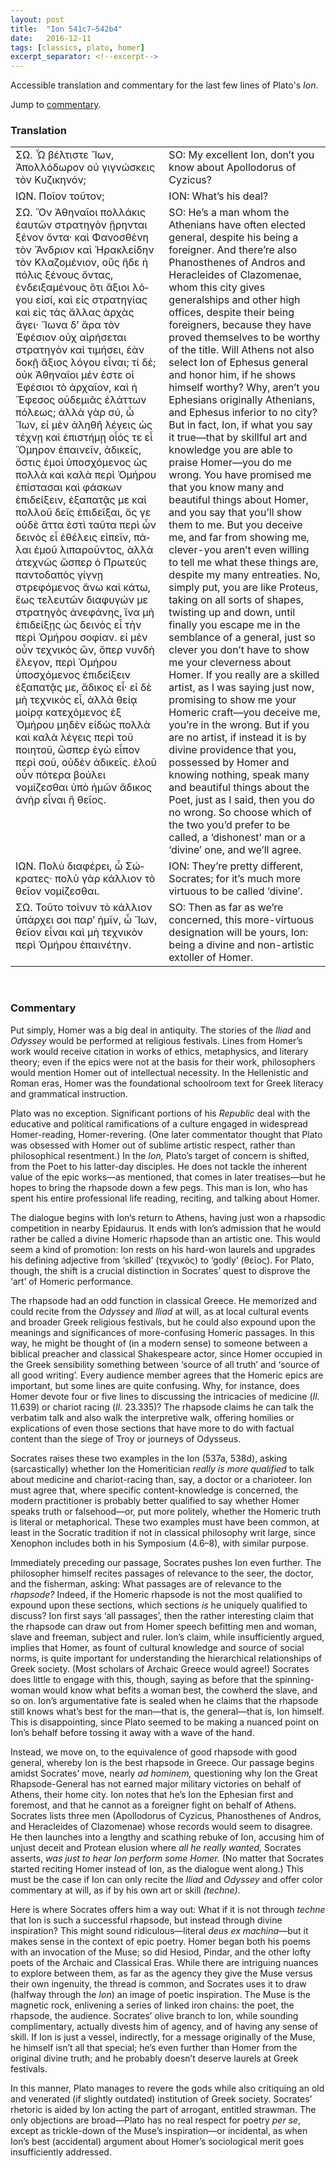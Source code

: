 ```yaml
---
layout: post
title:  "Ion 541c7–542b4"
date:   2016-12-11
tags: [classics, plato, homer]
excerpt_separator: <!--excerpt-->
---
```


Accessible translation and commentary for the last few lines of Plato's *Ion*.
<!--excerpt-->
Jump to [commentary](#commentary).

### Translation

<table>
  <tbody>
    <tr valign="top">
      <td><span lang="el">ΣΩ. Ὦ βέλτιστε Ἴων, Ἀπολλόδωρον οὐ γιγνώσκεις τὸν Κυζικηνόν;</span></td>
      <td>SO: My excellent Ion, don’t you know about Apollodorus of Cyzicus?</td>
    </tr>
    <tr valign="top">
      <td><span lang="el">ΙΩΝ. Ποῖον τοῦτον;</span></td>
      <td>ION: What’s his deal?</td>
    </tr>
    <tr valign="top">
      <td><span lang="el">ΣΩ.  Ὃν Ἀθηναῖοι πολλάκις ἑαυτῶν στρατηγὸν ᾕρηνται ξένον ὄντα· καὶ Φανοσθένη τὸν Ἄνδριον καὶ Ἡρακλείδην τὸν Κλαζοµένιον, οὓς ἥδε ἡ πόλις ξένους ὄντας, ἐνδειξαµένους ὅτι ἄξιοι λόγου εἰσί, καὶ εἰς στρατηγίας καὶ εἰς τὰς ἄλλας ἀρχὰς ἄγει· Ἴωνα δ’ ἄρα τὸν Ἐφέσιον οὐχ αἱρήσεται στρατηγὸν καὶ τιµήσει, ἐὰν δοκῇ ἄξιος λόγου εἶναι; τί δέ; οὐκ Ἀθηναῖοι µέν ἐστε οἱ Ἐφέσιοι τὸ ἀρχαῖον, καὶ ἡ Ἔφεσος οὐδεµιᾶς ἐλάττων πόλεως; ἀλλὰ γὰρ σύ, ὦ Ἴων, εἰ µὲν ἀληθῆ λέγεις ὡς τέχνῃ καὶ ἐπιστήµῃ οἷός τε εἶ Ὅµηρον ἐπαινεῖν, ἀδικεῖς, ὅστις ἐµοὶ ὑποσχόµενος ὡς πολλὰ καὶ καλὰ περὶ Ὁµήρου ἐπίστασαι καὶ φάσκων ἐπιδείξειν, ἐξαπατᾷς µε καὶ πολλοῦ δεῖς ἐπιδεῖξαι, ὅς γε οὐδὲ ἅττα ἐστὶ ταῦτα περὶ ὧν δεινὸς εἶ ἐθέλεις εἰπεῖν, πάλαι ἐµοῦ λιπαροῦντος, ἀλλὰ ἀτεχνῶς ὥσπερ ὁ Πρωτεὺς παντοδαπὸς γίγνῃ στρεφόµενος ἄνω καὶ κάτω, ἕως τελευτῶν διαφυγών µε στρατηγὸς ἀνεφάνης, ἵνα µὴ ἐπιδείξῃς ὡς δεινὸς εἶ τὴν περὶ Ὁµήρου σοφίαν. εἰ µὲν οὖν τεχνικὸς ὤν, ὅπερ νυνδὴ ἔλεγον, περὶ Ὁµήρου ὑποσχόµενος ἐπιδείξειν ἐξαπατᾷς µε, ἄδικος εἶ· εἰ δὲ µὴ τεχνικὸς εἶ, ἀλλὰ θείᾳ µοίρᾳ κατεχόµενος ἐξ Ὁµήρου µηδὲν εἰδὼς πολλὰ καὶ καλὰ λέγεις περὶ τοῦ ποιητοῦ, ὥσπερ ἐγὼ εἶπον περὶ σοῦ, οὐδὲν ἀδικεῖς. ἑλοῦ οὖν πότερα βούλει νοµίζεσθαι ὑπὸ ἡµῶν ἄδικος ἀνὴρ εἶναι ἢ θεῖος.</span></td>
      <td>SO: He’s a man whom the Athenians have often elected general, despite his being a foreigner. And there’re also Phanosthenes of Andros and Heracleides of Clazomenae, whom this city gives generalships and other high offices, despite their being foreigners, because they have proved themselves to be worthy of the title. Will Athens not also select Ion of Ephesus general and honor him, if he shows himself worthy? Why, aren’t you Ephesians originally Athenians, and Ephesus inferior to no city? But in fact, Ion, if what you say it true—that by skillful art and knowledge you are able to praise Homer—you do me wrong. You have promised me that you know many and beautiful things about Homer, and you say that you’ll show them to me. But you deceive me, and far from showing me, clever-you aren’t even willing to tell me what these things are, despite my many entreaties. No, simply put, you are like Proteus, taking on all sorts of shapes, twisting up and down, until finally you escape me in the semblance of a general, just so clever you don’t have to show me your cleverness about Homer. If you really are a skilled artist, as I was saying just now, promising to show me your Homeric craft—you deceive me, you’re in the wrong. But if you are no artist, if instead it is by divine providence that you, possessed by Homer and knowing nothing, speak many and beautiful things about the Poet, just as I said, then you do no wrong. So choose which of the two you’d prefer to be called, a ‘dishonest’ man or a ‘divine’ one, and we’ll agree.</td>
    </tr>
    <tr valign="top">
      <td><span lang="el">ΙΩΝ. Πολὺ διαφέρει, ὦ Σώκρατες· πολὺ γὰρ κάλλιον τὸ θεῖον νοµίζεσθαι.</span></td>
      <td>ION: They’re pretty different, Socrates; for it’s much more virtuous to be called ‘divine’.</td>
    </tr>
    <tr valign="top">
      <td><span lang="el">ΣΩ. Τοῦτο τοίνυν τὸ κάλλιον ὑπάρχει σοι παρ’ ἡµῖν, ὦ Ἴων, θεῖον εἶναι καὶ µὴ τεχνικὸν περὶ Ὁµήρου ἐπαινέτην.</span></td>
      <td>SO: Then as far as we’re concerned, this more-virtuous designation will be yours, Ion: being a divine and non-artistic extoller of Homer.</td>
    </tr>
  </tbody>
</table>

<p>&nbsp;</p>

### Commentary

Put simply, Homer was a big deal in antiquity. The stories of the *Iliad* and *Odyssey* would be performed at religious festivals. Lines from Homer’s work would receive citation in works of ethics, metaphysics, and literary theory; even if the epics were not at the basis for their work, philosophers would mention Homer out of intellectual necessity. In the Hellenistic and Roman eras, Homer was the foundational schoolroom text for Greek literacy and grammatical instruction.

Plato was no exception. Significant portions of his *Republic* deal with the educative and political ramifications of a culture engaged in widespread Homer-reading, Homer-revering. (One later commentator thought that Plato was obsessed with Homer out of sublime artistic respect, rather than philosophical resentment.) In the *Ion,* Plato’s target of concern is shifted, from the Poet to his latter-day disciples. He does not tackle the inherent value of the epic works—as mentioned, that comes in later treatises—but he hopes to bring the rhapsode down a few pegs. This man is Ion, who has spent his entire professional life reading, reciting, and talking about Homer.

The dialogue begins with Ion’s return to Athens, having just won a rhapsodic competition in nearby Epidaurus. It ends with Ion’s admission that he would rather be called a divine Homeric rhapsode than an artistic one. This would seem a kind of promotion: Ion rests on his hard-won laurels and upgrades his defining adjective from ‘skilled’ (<span lang="el">τεχνικὸς</span>) to ‘godly’ (<span lang="el">θεῖος</span>). For Plato, though, the shift is a crucial distinction in Socrates’ quest to disprove the ‘art’ of Homeric performance.

The rhapsode had an odd function in classical Greece. He memorized and could recite from the *Odyssey* and *Iliad* at will, as at local cultural events and broader Greek religious festivals, but he could also expound upon the meanings and significances of more-confusing Homeric passages. In this way, he might be thought of (in a modern sense) to someone between a biblical preacher and classical Shakespeare actor, since Homer occupied in the Greek sensibility something between ‘source of all truth’ and ‘source of all good writing’. Every audience member agrees that the Homeric epics are important, but some lines are quite confusing. Why, for instance, does Homer devote four or five lines to discussing the intricacies of medicine (*Il.* 11.639) or chariot racing (*Il.* 23.335)? The rhapsode claims he can talk the verbatim talk and also walk the interpretive walk, offering homilies or explications of even those sections that have more to do with factual content than the siege of Troy or journeys of Odysseus.

Socrates raises these two examples in the Ion (537a, 538d), asking (sarcastically) whether Ion the Homeritician *really is more qualified* to talk about medicine and chariot-racing than, say, a doctor or a charioteer. Ion must agree that, where specific content-knowledge is concerned, the modern practitioner is probably better qualified to say whether Homer speaks truth or falsehood—or, put more politely, whether the Homeric truth is literal or metaphorical. These two examples must have been common, at least in the Socratic tradition if not in classical philosophy writ large, since Xenophon includes both in his Symposium (4.6–8), with similar purpose.

Immediately preceding our passage, Socrates pushes Ion even further. The philosopher himself recites passages of relevance to the seer, the doctor, and the fisherman, asking: What passages are of relevance to the *rhapsode?* Indeed, if the Homeric rhapsode is not the most qualified to expound upon these sections, which sections *is* he uniquely qualified to discuss? Ion first says ‘all passages’, then the rather interesting claim that the rhapsode can draw out from Homer speech befitting men and woman, slave and freeman, subject and ruler. Ion’s claim, while insufficiently argued, implies that Homer, as fount of cultural knowledge and source of social norms, is quite important for understanding the hierarchical relationships of Greek society. (Most scholars of Archaic Greece would agree!) Socrates does little to engage with this, though, saying as before that the spinning-woman would know what befits a woman best, the cowherd the slave, and so on. Ion’s argumentative fate is sealed when he claims that the rhapsode still knows what’s best for the man—that is, the general—that is, Ion himself. This is disappointing, since Plato seemed to be making a nuanced point on Ion’s behalf before tossing it away with a wave of the hand.

Instead, we move on, to the equivalence of good rhapsode with good general, whereby Ion is the best rhapsode in Greece. Our passage begins amidst Socrates’ move, nearly *ad hominem,* questioning why Ion the Great Rhapsode-General has not earned major military victories on behalf of Athens, their home city. Ion notes that he’s Ion the Ephesian first and foremost, and that he cannot as a foreigner fight on behalf of Athens. Socrates lists three men (Apollodorus of Cyzicus, Phanosthenes of Andros, and Heracleides of Clazomenae) whose records would seem to disagree. He then launches into a lengthy and scathing rebuke of Ion, accusing him of unjust deceit and Protean elusion where *all he really wanted,* Socrates asserts, *was just to hear Ion perform some Homer.* (No matter that Socrates started reciting Homer instead of Ion, as the dialogue went along.) This must be the case if Ion can only recite the *Iliad* and *Odyssey* and offer color commentary at will, as if by his own art or skill *(techne)*.

Here is where Socrates offers him a way out: What if it is not through *techne* that Ion is such a successful rhapsode, but instead through divine inspiration? This might sound ridiculous—literal *deus ex machina*—but it makes sense in the context of epic poetry. Homer began both his poems with an invocation of the Muse; so did Hesiod, Pindar, and the other lofty poets of the Archaic and Classical Eras. While there are intriguing nuances to explore between them, as far as the agency they give the Muse versus their own ingenuity, the thread is common, and Socrates uses it to draw (halfway through the *Ion*) an image of poetic inspiration. The Muse is the magnetic rock, enlivening a series of linked iron chains: the poet, the rhapsode, the audience. Socrates’ olive branch to Ion, while sounding complimentary, actually divests him of agency, and of having any sense of skill. If Ion is just a vessel, indirectly, for a message originally of the Muse, he himself isn’t all that special; he’s even further than Homer from the original divine truth; and he probably doesn’t deserve laurels at Greek festivals.

In this manner, Plato manages to revere the gods while also critiquing an old and venerated (if slightly outdated) institution of Greek society. Socrates’ rhetoric is aided by Ion acting the part of arrogant, entitled strawman. The only objections are broad—Plato has no real respect for poetry *per se*, except as trickle-down of the Muse’s inspiration—or incidental, as when Ion’s best (accidental) argument about Homer’s sociological merit goes insufficiently addressed.
